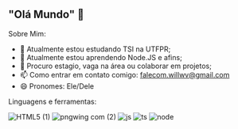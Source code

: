 ## "Olá Mundo" 👋

Sobre Mim:

- 🔭 Atualmente estou estudando TSI na UTFPR;
- 🌱 Atualmente estou aprendendo Node.JS e afins;
- 👯 Procuro estagio, vaga na área ou colaborar em projetos;
- 📫 Como entrar em contato comigo: falecom.willwv@gmail.com
- 😄 Pronomes: Ele/Dele

Linguagens e ferramentas:
  

  ![HTML5 (1)](https://github.com/user-attachments/assets/0ac0173f-2617-48c0-9451-03256252e25f)
  ![pngwing com (2)](https://github.com/user-attachments/assets/2148e383-365f-418c-83d9-f5679621f943)
  ![js](https://github.com/user-attachments/assets/5f206e3b-12a3-477f-8374-dfcec2b05d16)
  ![ts](https://github.com/user-attachments/assets/f78bd324-cb29-472f-be34-a16683ba74a8)
  ![node](https://github.com/user-attachments/assets/4bf5eef2-659b-4fab-a86c-e05a792913f3)



